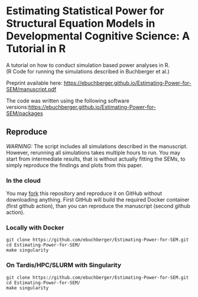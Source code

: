 # Estimating Statistical Power for Structural Equation Models in Developmental Cognitive Science: A Tutorial in R

A tutorial on how to conduct simulation based power analyses in R.  
(R Code for running the simulations described in Buchberger et al.)  

Preprint available here: https://ebuchberger.github.io/Estimating-Power-for-SEM/manuscript.pdf

The code was written using the following software versions:https://ebuchberger.github.io/Estimating-Power-for-SEM/packages

## Reproduce

*WARNING:*
The script includes all simulations described in the manuscript.
However, rerunning all simulations takes multiple hours to run.
You may start from intermediate results, that is without actually fitting the SEMs, to simply reproduce the findings and plots from this paper.

### In the cloud

You may [fork](https://github.com/ebuchberger/Estimating-Power-for-SEM/fork) this repository and reproduce it on GitHub without downloading anything.
First GitHub will build the required Docker container (first github action), than you can reproduce the manuscript (second github action).

### Locally with Docker

```
git clone https://github.com/ebuchberger/Estimating-Power-for-SEM.git
cd Estimating-Power-for-SEM/
make singularity
```

### On Tardis/HPC/SLURM with Singularity

```
git clone https://github.com/ebuchberger/Estimating-Power-for-SEM.git
cd Estimating-Power-for-SEM/
make singularity
```
